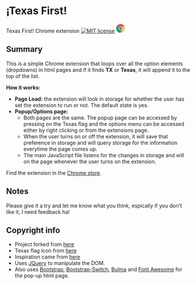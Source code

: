 # ¡Texas First!
Texas First! Chrome extension [![MIT license](https://img.shields.io/badge/license-MIT-lightgrey.svg)](https://raw.githubusercontent.com/qirh/TexasFirst/master/LICENSE) <a href="https://chrome.google.com/webstore/detail/texas-first/cflpfjhdephkbknjgidjkcfhohbddlnh">
<img border="0" alt="Chrome Button" src="https://github.com/qirh/TexasFirst/blob/master/icons/Chrome-32.png?raw=true" width="24" height="24" target="_blank" rel="noopener noreferrer">
</a>



## Summary
  This is a simple Chrome extension that loops over all the option elements (dropdowns) in html pages and if it finds **TX** or **Texas**, it will append it to the top of the list.
  
  **How it works:** 
  * **Page Load:** the extension will look in storage for whether the user has set the extension to run or not. The default state is yes. 
  * **Popup/Options page:** 
    * Both pages are the same. The popup page can be accessed by pressing on the Texas flag and the options menu can be accessed either by right clicking or from the extensions page. 
    * When the user turns on or off the extension, it  will save that preference in storage and will query storage for the information everytime the page comes up.
    * The main JavaScript file listens for the changes in storage and will on the page whenever the user turns on the extension.
  
  Find the extension in the [Chrome store](https://chrome.google.com/webstore/detail/texas-first/cflpfjhdephkbknjgidjkcfhohbddlnh).
  
  
## Notes
  Please give it a try and let me know what you think, espically if you don't like it, I need feedback ha!

## Copyright info
  * Project forked from [here](https://developer.chrome.com/extensions/getstarted)
  * Texas flag icon from [here](http://www.iconarchive.com/show/american-states-icons-by-custom-icon-design/Texas-Flag-icon.html)
  * Inspiration came from [here](https://github.com/vpicone/SorryTennesee)
  * Uses [JQuery](https://jquery.com) to manipulate the DOM.
  * Also uses [Bootstrap](https://getbootstrap.com), [Bootstrap-Switch](http://bootstrapswitch.com), [Bulma](http://bulma.io) and [Font Awesome](http://fontawesome.io) for the pop-up html page.


